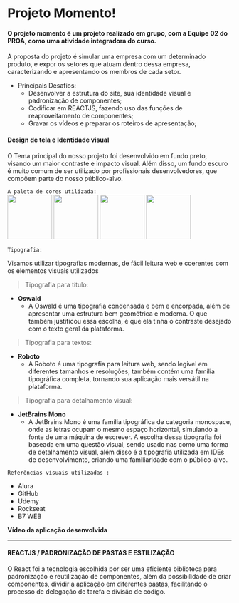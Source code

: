 # Projeto Momento! 

#### O projeto momento é um projeto realizado em grupo, com a Equipe 02 do PROA, como uma atividade integradora do curso. 
A proposta do projeto é simular uma empresa com um determinado produto, e expor os setores que atuam dentro dessa empresa, caracterizando e apresentando os membros de cada setor.


- Principais Desafios:
  - Desenvolver a estrutura do site, sua identidade visual e padronização de componentes;
  - Codificar em REACTJS, fazendo uso das funções de reaproveitamento de componentes; 
  - Gravar os vídeos e preparar os roteiros de apresentação; 

#### Design de tela e Identidade visual 
O Tema principal do nosso projeto foi desenvolvido em fundo preto, visando um maior contraste e impacto visual. Além disso, um fundo escuro é muito comum de ser utilizado por profissionais desenvolvedores, que compõem parte do nosso público-alvo.


``` A paleta de cores utilizada: ```   
<img width="100px" height="100px" src="https://user-images.githubusercontent.com/68287006/176708043-029fd869-fa5a-4c71-9c4a-84bbbe1d7fad.png">
<img width="100px" height="100px" src="https://user-images.githubusercontent.com/68287006/176708180-e33280ea-690a-4cea-bb5b-dbdcf70035cc.png">
<img width="100px" height="100px" src="https://user-images.githubusercontent.com/68287006/176708277-7423aa66-6c40-4ddb-8242-4318e7f22788.png">
<img width="100px" height="100px" src="https://user-images.githubusercontent.com/68287006/176708378-f5c02944-9e63-4101-912d-b60e03d5af42.png">

``` Tipografia: ```   

Visamos utilizar tipografias modernas, de fácil leitura web e coerentes com os elementos visuais utilizados  

> Tipografia para título:

* **Oswald** 
  * A Oswald é uma tipografia condensada e bem e encorpada, além de apresentar uma estrutura bem geométrica e moderna. O que também justificou essa escolha, é que ela tinha o contraste desejado com o texto geral da plataforma.
 
> Tipografia para textos:

* **Roboto** 
  * A Roboto é uma tipografia para leitura web, sendo legível em diferentes tamanhos e resoluções, também contém uma família tipográfica completa, tornando sua aplicação mais versátil na plataforma. 

> Tipografia para detalhamento visual:

* **JetBrains Mono**
  * A JetBrains Mono é uma família tipográfica de categoria monospace, onde as letras ocupam o mesmo espaço horizontal, simulando a fonte de uma máquina de escrever. A escolha dessa tipografia foi baseada em uma questão visual, sendo usado nas como uma forma de detalhamento visual, além disso é a tipografia utilizada em IDEs de desenvolvimento, criando uma familiaridade com o público-alvo.  

``` Referências visuais utilizadas : ```
- Alura 
- GitHub
- Udemy 
- Rockseat 
- B7 WEB

**Vídeo da aplicação desenvolvida**

<hr>

#### REACTJS / PADRONIZAÇÃO DE PASTAS E ESTILIZAÇÃO

O React foi a tecnologia escolhida por ser uma eficiente biblioteca para padronização e reutilização de componentes, além da possibilidade de criar componentes, dividir a aplicação em diferentes pastas, facilitando o processo de delegação de tarefa e divisão de código.
